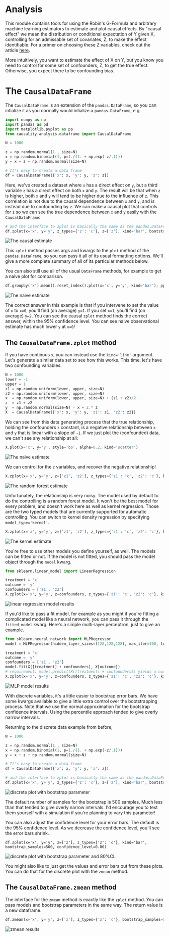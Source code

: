 # Analysis

This module contains tools for using the Robin's G-Formula and arbitrary machine learning estimators to estimate and plot causal effects. By "causal effect" we mean the distribution or conditional expectation of Y given X, controlling for an admissable set of covariates, Z, to make the effect identifiable. For a primer on choosing these Z variables, check out the article [here](https://medium.com/@akelleh/a-technical-primer-on-causality-181db2575e41).

More intuitively, you want to estimate the effect of X on Y, but you know you need to control for some set of confounders, Z, to get the true effect. Otherwise, you expect there to be confounding bias.

# The `CausalDataFrame`

The `CausalDataFrame` is an extension of the `pandas.DataFrame`, so you can intialize it as you normally would intialize a `pandas.DataFrame`, e.g.

```python
import numpy as np
import pandas as pd
import matplotlib.pyplot as pp
from causality.analysis.dataframe import CausalDataFrame

N = 1000

z = np.random.normal(1., size=N)
x = np.random.binomial(1, p=1./(1. + np.exp(-z/.1)))
y = x + z + np.random.normal(size=N)

# It's easy to create a data frame
df = CausalDataFrame({'x': x, 'y': y, 'z': z})
```
Here, we've created a dataset where `x` has a direct effect on `y`, but a third variable `z` has a direct effect on both `x` and `y`. The result will be that when `z` is higher, both `x` and `y` will tend to be higher due to the influence of `z`. This correlation is not due to the causal dependence between `x` and `y`, and is instead due to confounding by `z`. We can make a causal plot that controls for `z` so we can see the true dependence between `x` and `y` easily with the `CausalDataFrame`:


```python
# and the interface to zplot is basically the same as the pandas.DataFrame.plot method!
df.zplot(x='x', y='y', z_types={'z': 'c'}, z=['z'], kind='bar', bootstrap_samples=500); pp.ylabel("$E[Y|do(X=x)]$"); pp.show()

```
![The causal estimate](./img/discrete_zplot.png)

This `zplot` method passes args and kwargs to the `plot` method of the `pandas.DataFrame`, so you can pass it all of its usual formatting options. We'll give a more complete summary of all of its particular methods below.

 You can also still use all of the usual `DataFrame` methods, for example to get a naive plot for comparison.

 ```python
df.groupby('x').mean().reset_index().plot(x='x', y='y', kind='bar'); pp.ylabel("$E[Y|X=x]$"); pp.show()
 ```
 ![The naive estimate](./img/discrete_zplot_naive.png)

The correct answer in this example is that if you intervene to set the value of `x` to `x=0`, you'll find (on average) `y=1`. If you set `x=1`, you'll find (on average) `y=2`. You can see the causal `zplot` method finds the correct answer, within the 95% confidence level. You can see naive observational estimate has much lower `y` at `x=0`!

## The `CausalDataFrame.zplot` method

If you have continous `x`, you can instead use the `kind='line'` argument. Let's generate a similar data set to see how this works. This time, let's have two confounding variables.

```python
N = 1000
lower = -1
upper = 1
z1 = np.random.uniform(lower, upper, size=N)
z2 = np.random.uniform(lower, upper, size=N)
x  = np.random.uniform(lower, upper, size=N) + (z1 + z2)/2.
z  = z1 + z2
y  = np.random.normal(size=N) - x + 2.* z
X  = CausalDataFrame({'x': x, 'y': y, 'z1': z1, 'z2': z2})
```
We can see from this data generating process that the true relationship, holding the confounders `z` constant, is a negative relationship between `x` and `y` that is linear with a slope of `-1`. If we just plot the (confounded) data, we can't see any relationship at all:

```python
X.plot(x='x', y='y', style='bo', alpha=0.2, kind='scatter')
```
 ![The naive estimate](img/continuous_zplot_naive.png)

We can control for the `z` variables, and recover the negative relationship!

```python
X.zplot(x='x', y='y', z=['z1', 'z2'], z_types={'z1': 'c', 'z2': 'c'}, kind='line')
```
 ![The random forest estimate](img/continuous_zplot_random_forest.png)

 Unfortunately, the relationship is very noisy. The model used by default to do the controlling is a random forest model. It won't be the best model for every problem, and doesn't work here as well as kernel regression. Those are the two typed models that are currently supported for automatic controlling. You can switch to kernel density regression by specifying `model_type='kernel'`.

```python
X.zplot(x='x', y='y', z=['z1', 'z2'], z_types={'z1': 'c', 'z2': 'c'}, kind='line', model_type='kernel')
```
 ![The kernel estimate](img/continuous_zplot_kernel.png)

 You're free to use other models you define yourself, as well. The models can be fitted or not. If the model is not fitted, you should pass the model object through the `model` kwarg.

 ```python
 from sklearn.linear_model import LinearRegression

treatment = 'x'
outcome = 'y'
confounders = ['z1', 'z2']
X.zplot(x='x', y='y', z=confounders, z_types={'z1': 'c', 'z2': 'c'}, kind='line', model=LinearRegression)
```
![linear regression model results](./img/continuous_zplot_linear.png)


If you'd like to pass a fit model, for example as you might if you're fitting a complicated model like a neural network, you can pass it through the `fitted_model` kwarg. Here's a simple multi-layer perceptron, just to give an example.

```python
from sklearn.neural_network import MLPRegressor
model = MLPRegressor(hidden_layer_sizes=(128,128,128), max_iter=100, learning_rate_init=0.01)

treatment = 'x'
outcome = 'y'
confounders = ['z1', 'z2']
model.fit(X[[treatment] + confounders], X[outcome])
# requirement: model.predict(X[[treatment] + confounders]) yields a numpy array of scalar predictions for y, dimension (n_samples,)
X.zplot(x='x', y='y', z=confounders, z_types={'z1': 'c', 'z2': 'c'}, kind='line', fitted_model=model)
```

![MLP model results](./img/continuous_zplot_mlp.png)

With discrete variables, it's a little easier to bootstrap error bars. We have some kwargs available to give a little extra control over the bootstrapping process. Note that we use the normal approximation for the bootstrap confidence intervals. Using the percentile approach tended to give overly narrow intervals.

Returning to the discrete data example from before,
```python
N = 1000

z = np.random.normal(1., size=N)
x = np.random.binomial(1, p=1./(1. + np.exp(-z/.1)))
y = x + z + np.random.normal(size=N)

# It's easy to create a data frame
df = CausalDataFrame({'x': x, 'y': y, 'z': z})

# and the interface to zplot is basically the same as the pandas.DataFrame.plot method!
df.zplot(x='x', y='y', z_types={'z': 'c'}, z=['z'], kind='bar', bootstrap_samples=500); pp.ylabel("$E[Y|do(X=x)]$"); pp.show()
```
![discrete plot with bootstrap parameter](./img/discrete_zplot_bootstrap.png)

The default number of samples for the bootstrap is 500 samples. Much less than that tended to give overly narrow intervals. I'd encourage you to test them yourself with a simulation if you're planning to vary this parameter!

You can also adjust the confidence level for your error bars. The default is the 95% confidence level. As we decrease the confidence level, you'll see the error bars shrink.
```
df.zplot(x='x', y='y', z=['z'], z_types={'z': 'c'}, kind='bar', bootstrap_samples=500, confidence_level=0.80)
```
![discrete plot with bootstrap parameter and 80%CL](./img/discrete_zplot_bootstrap_80CL.png)

You might also like to just get the values and error bars out from these plots. You can do that for the discrete plot with the `zmean` method.

## The `CausalDataFrame.zmean` method

The interface for the `zmean` method is exactly like the `zplot` method. You can pass models and bootstrap parameters in the same way. The return value is a new dataframe.

```python
df.zmean(x='x', y='y', z=['z'], z_types={'z': 'c'}, bootstrap_samples=500, confidence_level=0.95)
```
![zmean results](img/zmean_results.png)
